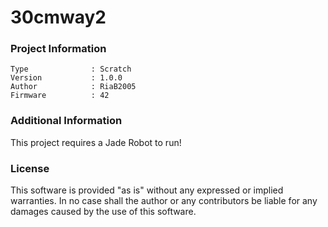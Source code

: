 30cmway2
================



### Project Information
```
Type              : Scratch
Version           : 1.0.0
Author            : RiaB2005
Firmware          : 42
```

### Additional Information
This project requires a Jade Robot to run!

### License
This software is provided "as is" without any expressed or implied warranties.  In no case shall the author or any contributors be liable for any damages caused by the use of this software.

